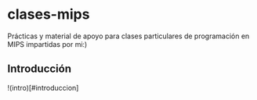 # clases-mips
Prácticas y material de apoyo para clases particulares de programación en MIPS impartidas por mi:)

## Introducción



















































!(intro)[#introduccion]

